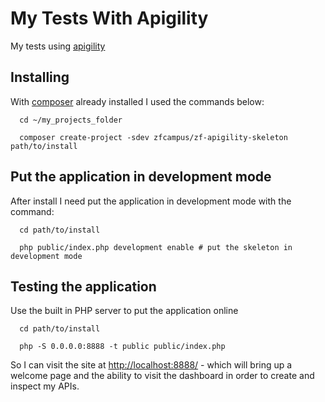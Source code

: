 My Tests With Apigility
=======================

My tests using [apigility](https://apigility.org/)

Installing
---
  
With [composer](https://getcomposer.org/) already installed I used the commands below:

```
  cd ~/my_projects_folder
  
  composer create-project -sdev zfcampus/zf-apigility-skeleton path/to/install
```

Put the application in development mode
----

After install I need put the application in development mode with the command:

```
  cd path/to/install
  
  php public/index.php development enable # put the skeleton in development mode
```

Testing the application
----

Use the built in PHP server to put the application online

```
  cd path/to/install
  
  php -S 0.0.0.0:8888 -t public public/index.php
```

So I can visit the site at [http://localhost:8888/](http://localhost:8888/) - which will bring up a welcome page and the ability to visit the dashboard in order to create and inspect my APIs.
